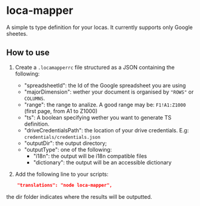 # loca-mapper

A simple ts type definition for your locas.
It currently supports only Google sheetes.

## How to use

1. Create a `.locamapperrc` file structured as a JSON containing the following:

   - "spreadsheetId": the Id of the Google spreadsheet you are using
   - "majorDimension": wether your document is organised by `"ROWS"` or `COLUMNS`.
   - "range": the range to analize. A good range may be: `F1!A1:Z1000` (first page, from A1 to Z1000)
   - "ts": A boolean specifying wether you want to generate TS definition.
   - "driveCredentialsPath": the location of your drive credentials. E.g: `credentials/credentials.json`
   - "outputDir": the output directory;
   - "outputType": one of the following:
     - "i18n": the output will be i18n compatible files
     - "dictionary": the output will be an accessible dictionary

2. Add the following line to your scripts:

```json
    "translations": "node loca-mapper",
```

the dir folder indicates where the results will be outputted.
